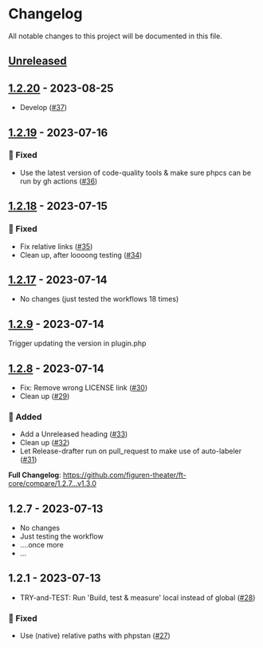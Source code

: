 # Changelog

All notable changes to this project will be documented in this file.

## [Unreleased](https://github.com/figuren-theater/ft-core/compare/1.2.20...HEAD)

<!-- Content should be placed here -->
## [1.2.20](https://github.com/figuren-theater/ft-core/compare/1.2.19...1.2.20) - 2023-08-25

- Develop ([#37](https://github.com/figuren-theater/ft-core/pull/37))

## [1.2.19](https://github.com/figuren-theater/ft-core/compare/1.2.18...1.2.19) - 2023-07-16

### 🐛 Fixed

- Use the latest version of code-quality tools & make sure phpcs can be run by gh actions ([#36](https://github.com/figuren-theater/ft-core/pull/36))

## [1.2.18](https://github.com/figuren-theater/ft-core/compare/1.2.17...1.2.18) - 2023-07-15

### 🐛 Fixed

- Fix relative links ([#35](https://github.com/figuren-theater/ft-core/pull/35))
- Clean up, after loooong testing ([#34](https://github.com/figuren-theater/ft-core/pull/34))

## [1.2.17](https://github.com/figuren-theater/ft-core/compare/1.2.16...1.2.17) - 2023-07-14

- No changes (just tested the workflows 18 times)

## [1.2.9](https://github.com/figuren-theater/ft-core/compare/1.2.8...1.2.9) - 2023-07-14

Trigger updating the version in plugin.php

## [1.2.8](https://github.com/figuren-theater/ft-core/compare/1.2.7...1.2.8) - 2023-07-14

- Fix: Remove wrong LICENSE link ([#30](https://github.com/figuren-theater/ft-core/pull/30))
- Clean up ([#29](https://github.com/figuren-theater/ft-core/pull/29))

### 🚀 Added

- Add a Unreleased heading ([#33](https://github.com/figuren-theater/ft-core/pull/33))
- Clean up ([#32](https://github.com/figuren-theater/ft-core/pull/32))
- Let Release-drafter run on pull_request to make use of auto-labeler ([#31](https://github.com/figuren-theater/ft-core/pull/31))

**Full Changelog**: https://github.com/figuren-theater/ft-core/compare/1.2.7...v1.3.0

## 1.2.7 - 2023-07-13

- No changes
- Just testing the workflow
- ....once more
- ...

## 1.2.1 - 2023-07-13

- TRY-and-TEST: Run 'Build, test & measure' local instead of global ([#28](https://github.com/figuren-theater/ft-core/pull/28))

### 🐛 Fixed

- Use (native) relative paths with phpstan ([#27](https://github.com/figuren-theater/ft-core/pull/27))
